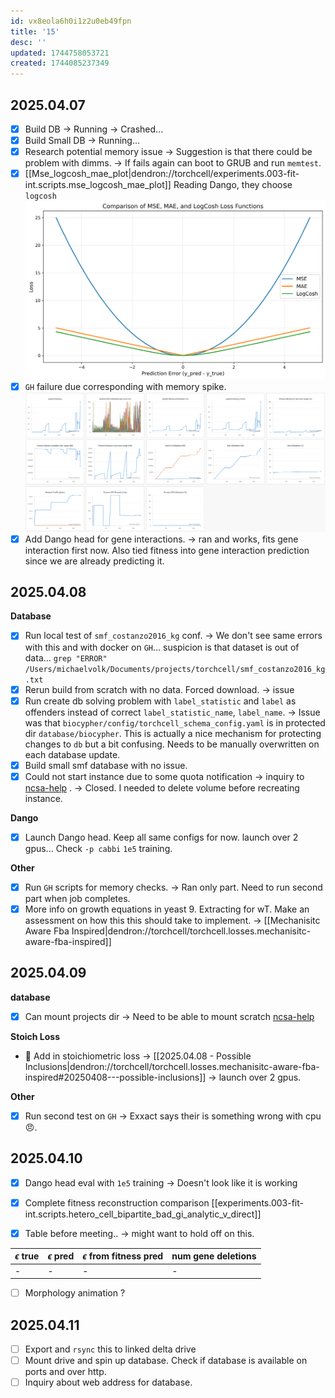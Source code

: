 ```yaml
---
id: vx8eola6h0i1z2u0eb49fpn
title: '15'
desc: ''
updated: 1744758053721
created: 1744085237349
---
```


## 2025.04.07

- [x] Build DB → Running → Crashed...
- [x] Build Small DB → Running...
- [x] Research potential memory issue → Suggestion is that there could be problem with dimms. → If fails again can boot to GRUB and run `memtest`.
- [x] [[Mse_logcosh_mae_plot|dendron://torchcell/experiments.003-fit-int.scripts.mse_logcosh_mae_plot]] Reading Dango, they choose `logcosh`
![](./assets/images/loss_comparison.png)
- [x] `GH` failure due corresponding with memory spike.
![](./assets/images/user.Mjvolk3.torchcell.tasks.weekly.2025.15.md.gh-build-sudden-reboot.png)
- [x] Add Dango head for gene interactions. → ran and works, fits gene interaction first now. Also tied fitness into gene interaction prediction since we are already predicting it.

## 2025.04.08

**Database**

- [x] Run local test of `smf_costanzo2016_kg`  conf. → We don't see same errors with this and with docker on `GH`... suspicion is that dataset is out of data... `grep "ERROR" /Users/michaelvolk/Documents/projects/torchcell/smf_costanzo2016_kg.txt`
- [x] Rerun build from scratch with no data. Forced download. → issue
- [x] Run create db solving problem with `label_statistic` and `label` as offenders instead of correct `label_statistic_name`, `label_name`. → Issue was that `biocypher/config/torchcell_schema_config.yaml` is in protected dir `database/biocypher`. This is actually a nice mechanism for protecting changes to `db` but a bit confusing. Needs to be manually overwritten on each database update.
- [x] Build small smf database with no issue.
- [x] Could not start instance due to some quota notification → inquiry to [ncsa-help](https://jira.ncsa.illinois.edu/servicedesk/customer/portal/2/SUP-12589) . → Closed. I needed to delete volume before recreating instance.

**Dango**

- [x] Launch Dango head. Keep all same configs for now. launch over 2 gpus... Check `-p cabbi` `1e5` training.

**Other**

- [x] Run `GH` scripts for memory checks. → Ran only part. Need to run second part when job completes.
- [x] More info on growth equations in yeast 9. Extracting for wT. Make an assessment on how this this should take to implement. → [[Mechanisitc Aware Fba Inspired|dendron://torchcell/torchcell.losses.mechanisitc-aware-fba-inspired]]

## 2025.04.09

**database**

- [x] Can mount projects dir → Need to be able to mount scratch [ncsa-help](https://jira.ncsa.illinois.edu/servicedesk/customer/portal/2/SUP-10198)

**Stoich Loss**

- 🔲 Add in stoichiometric loss → [[2025.04.08 - Possible Inclusions|dendron://torchcell/torchcell.losses.mechanisitc-aware-fba-inspired#20250408---possible-inclusions]] → launch over 2 gpus.

**Other**

- [x] Run second test on `GH` → Exxact says their is something wrong with cpu 😠.

## 2025.04.10

- [x] Dango head eval with `1e5` training → Doesn't look like it is working
- [x] Complete fitness reconstruction comparison [[experiments.003-fit-int.scripts.hetero_cell_bipartite_bad_gi_analytic_v_direct]]

- [x] Table before meeting.. → might want to hold off on this.

| $\epsilon$ true | $\epsilon$ pred | $\epsilon$ from fitness pred | num gene deletions |
|:----------------|:----------------|:-----------------------------|:-------------------|
| -               | -               | -                            | -                  |

- [ ] Morphology animation ?

## 2025.04.11

- [ ] Export and `rsync` this to linked delta drive
- [ ] Mount drive and spin up database. Check if database is available on ports and over http.
- [ ] Inquiry about web address for database.
